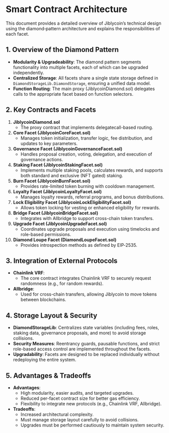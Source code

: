 # Smart Contract Architecture

This document provides a detailed overview of Jiblycoin’s technical design using the diamond‑pattern architecture and explains the responsibilities of each facet.

## 1. Overview of the Diamond Pattern
- **Modularity & Upgradeability**: The diamond pattern segments functionality into multiple facets, each of which can be upgraded independently.
- **Centralized Storage**: All facets share a single state storage defined in `DiamondStorageLib.DiamondStorage`, ensuring a unified data model.
- **Function Routing**: The main proxy (JiblycoinDiamond.sol) delegates calls to the appropriate facet based on function selectors.

## 2. Key Contracts and Facets
1. **JiblycoinDiamond.sol**
   - The proxy contract that implements delegatecall-based routing.
2. **Core Facet (JiblycoinCoreFacet.sol)**
   - Manages token initialization, transfer logic, fee distribution, and updates to key parameters.
3. **Governance Facet (JiblycoinGovernanceFacet.sol)**
   - Handles proposal creation, voting, delegation, and execution of governance actions.
4. **Staking Facet (JiblycoinStakingFacet.sol)**
   - Implements multiple staking pools, calculates rewards, and supports both standard and exclusive (NFT gated) staking.
5. **Burn Facet (JiblycoinBurnFacet.sol)**
   - Provides rate-limited token burning with cooldown management.
6. **Loyalty Facet (JiblycoinLoyaltyFacet.sol)**
   - Manages loyalty rewards, referral programs, and bonus distributions.
7. **Lock Eligibility Facet (JiblycoinLockEligibilityFacet.sol)**
   - Allows token locking for vesting or enhanced eligibility for rewards.
8. **Bridge Facet (JiblycoinBridgeFacet.sol)**
   - Integrates with Allbridge to support cross-chain token transfers.
9. **Upgrade Facet (JiblycoinUpgradeFacet.sol)**
   - Coordinates upgrade proposals and execution using timelocks and role-based permissions.
10. **Diamond Loupe Facet (DiamondLoupeFacet.sol)**
    - Provides introspection methods as defined by EIP‑2535.

## 3. Integration of External Protocols
- **Chainlink VRF**: 
  - The core contract integrates Chainlink VRF to securely request randomness (e.g., for random rewards).
- **Allbridge**: 
  - Used for cross-chain transfers, allowing Jiblycoin to move tokens between blockchains.

## 4. Storage Layout & Security
- **DiamondStorageLib**: Centralizes state variables (including fees, roles, staking data, governance proposals, and more) to avoid storage collisions.
- **Security Measures**: Reentrancy guards, pausable functions, and strict role-based access control are implemented throughout the facets.
- **Upgradability**: Facets are designed to be replaced individually without redeploying the entire system.

## 5. Advantages & Tradeoffs
- **Advantages**:
  - High modularity, easier audits, and targeted upgrades.
  - Reduced per-facet contract size for better gas efficiency.
  - Flexibility to integrate new protocols (e.g., Chainlink VRF, Allbridge).
- **Tradeoffs**:
  - Increased architectural complexity.
  - Must manage storage layout carefully to avoid collisions.
  - Upgrades must be performed cautiously to maintain system security.
